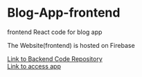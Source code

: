 # Blog-App-frontend
frontend React code for blog app

The Website(frontend) is hosted on Firebase

<a href="https://github.com/coder-boy-432/Blog-App-backend"> Link to Backend Code Repository </a>
<br/>
<a target="_blank" href="https://blogsite-36293.web.app/home"> Link to access app </a>

